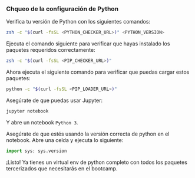 ### Chqueo de la configuración de Python

Verifica tu versión de Python con los siguientes comandos:
```bash
zsh -c "$(curl -fsSL <PYTHON_CHECKER_URL>)" <PYTHON_VERSION>
```

Ejecuta el comando siguiente para verificar que hayas instalado los paquetes requeridos correctamente:
```bash
zsh -c "$(curl -fsSL <PIP_CHECKER_URL>)"
```

Ahora ejecuta el siguiente comando para verificar que puedas cargar estos paquetes:
```bash
python -c "$(curl -fsSL <PIP_LOADER_URL>)"
```

Asegúrate de que puedas usar Jupyter:

```bash
jupyter notebook
```

Y abre un notebook `Python 3`.

Asegúrate de que estés usando la versión correcta de python en el notebook. Abre una celda y ejecuta lo siguiente:
``` python
import sys; sys.version
```

¡Listo! Ya tienes un virtual env de python completo con todos los paquetes tercerizados que necesitarás en el bootcamp.
